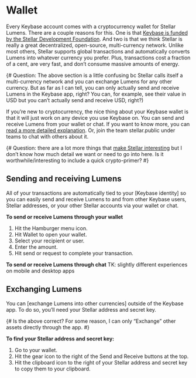 # Wallet

Every Keybase account comes with a cryptocurrency wallet for Stellar Lumens. There are a couple reasons for this. One is that [Keybase is funded by the Stellar Development Foundation](https://keybase.io/blog/keybase-stellar). And two is that we think Stellar is really a great decentralized, open-source, multi-currency network. Unlike most others, Stellar supports global transactions and automatically converts Lumens into whatever currency you prefer. Plus, transactions cost a fraction of a cent, are very fast, and don’t consume massive amounts of energy. 

{# Question: The above section is a little confusing bc Stellar calls itself a multi-currency network and you can exchange Lumens for any other currency. But as far as I can tell, you can only actually send and receive Lumens in the Keybase app, right? You can, for example, see their value in USD but you can’t actually send and receive USD, right?)

If you’re new to cryptocurrency, the nice thing about your Keybase wallet is that it will just work on any device you use Keybase on. You can send and receive Lumens from your wallet or chat.  If you want to know more, you can [read a more detailed explanation](https://keybase.io/blog/keybase-stellar-launch). Or, join the team stellar.public under teams to chat with others about it.

{# Question: there are a lot more things that [make Stellar interesting](https://www.stellar.org/overview) but I don’t know how much detail we want or need to go into here. Is it worthwhile/interesting to include a quick crypto-primer? #}

## Sending and receiving Lumens
All of your transactions are automatically tied to your [Keybase identity] so you can easily send and receive Lumens to and from other Keybase users, Stellar addresses, or your other Stellar accounts via your wallet or chat.

**To send or receive Lumens through your wallet**
1. Hit the Hamburger menu icon.
2. Hit Wallet to open your wallet.
3. Select your recipient or user.
4. Enter the amount.
5. Hit send or request to complete your transaction.

**To send or receive Lumens through chat**
TK: slightly different experiences on mobile and desktop apps 

## Exchanging Lumens
You can [exchange Lumens into other currencies] outside of the Keybase app. To do so, you’ll need your Stellar address and secret key. 

{# Is the above correct? For some reason, I can only “Exchange” other assets directly through the app. #}

**To find your Stellar address and secret key:**
1. Go to your wallet.
2. Hit the gear icon to the right of the Send and Receive buttons at the top.
3. Hit the clipboard icon to the right of your Stellar address and secret key to copy them to your clipboard.
